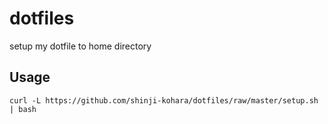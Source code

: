 # dotfiles

setup my dotfile to home directory

## Usage

```
curl -L https://github.com/shinji-kohara/dotfiles/raw/master/setup.sh | bash
```
